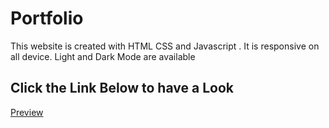 # Portfolio
This website is created with HTML CSS and Javascript .
It is responsive on all device.
Light and Dark Mode are available

## Click the Link Below to have a Look
[Preview](https://bilalhaider20.github.io/portfolio/)
